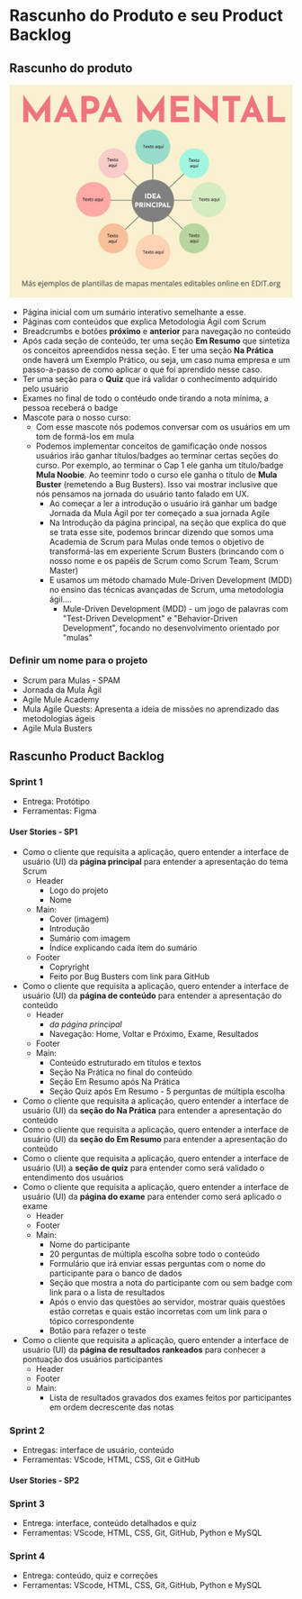 # Rascunho do Produto e seu Product Backlog

## Rascunho do produto

![mapa mental me círculos](./assets/sumario-interativo.png)

- Página inicial com um sumário interativo semelhante a esse.
- Páginas com conteúdos que explica Metodologia Ágil com Scrum
- Breadcrumbs e botões **próximo** e **anterior** para navegação no conteúdo
- Após cada seção de conteúdo, ter uma seção **Em Resumo** que sintetiza os conceitos apreendidos nessa seção. E ter uma seção **Na Prática** onde haverá um Exemplo Prático, ou seja, um caso numa empresa e um passo-a-passo de como aplicar o que foi aprendido nesse caso.
- Ter uma seção para o **Quiz** que irá validar o conhecimento adquirido pelo usuário
- Exames no final de todo o contéudo onde tirando a nota mínima, a pessoa receberá o badge
- Mascote para o nosso curso:
  - Com esse mascote nós podemos conversar com os usuários em um tom de formá-los em mula
  - Podemos implementar conceitos de gamificação onde nossos usuários irão  ganhar títulos/badges ao terminar certas seções do curso. Por exemplo, ao terminar o Cap 1 ele ganha um título/badge **Mula Noobie**. Ao teeminr todo o curso ele ganha o título de **Mula Buster** (remetendo a Bug Busters). Isso vai mostrar inclusive que nós pensamos na jornada do usuário tanto falado em UX.
    - Ao começar a ler a introdução o usuário irá ganhar um badge Jornada da Mula Ágil por ter começado a sua jornada Agile
    - Na Introdução da página principal, na seção que explica do que se trata esse site, podemos brincar dizendo que somos uma Academia de Scrum para Mulas onde temos o objetivo de transformá-las em experiente Scrum Busters (brincando com o nosso nome e os papéis de Scrum como Scrum Team, Scrum Master)
    - E usamos um método chamado Mule-Driven Development (MDD) no ensino das técnicas avançadas de Scrum, uma metodologia ágil....
      - Mule-Driven Development (MDD) - um jogo de palavras com "Test-Driven Development" e "Behavior-Driven Development", focando no desenvolvimento orientado por "mulas"

### Definir um nome para o projeto

- Scrum para Mulas - SPAM
- Jornada da Mula Ágil
- Agile Mule Academy
- Mula Agile Quests: Apresenta a ideia de missões no aprendizado das metodologias ágeis
- Agile Mula Busters

## Rascunho Product Backlog

### Sprint 1

- Entrega: Protótipo
- Ferramentas: Figma

#### User Stories - SP1

- Como o cliente que requisita a aplicação, quero entender a interface de usuário (UI) da **página principal** para entender a apresentação do tema Scrum
  - Header
    - Logo do projeto
    - Nome
  - Main:
    - Cover (imagem)
    - Introdução
    - Sumário com imagem
    - Índice explicando cada ítem do sumário
  - Footer
    - Copryright
    - Feito por Bug Busters com link para GitHub
- Como o cliente que requisita a aplicação, quero entender a interface de usuário (UI) da **página de conteúdo** para entender a apresentação do conteúdo
  - Header
    - *da página principal*
    - Navegação: Home, Voltar e Próximo, Exame, Resultados
  - Footer
  - Main:
    - Conteúdo estruturado em títulos e textos
    - Seção Na Prática no final do conteúdo
    - Seção Em Resumo após Na Prática
    - Seção Quiz após Em Resumo - 5 perguntas de múltipla escolha
- Como o cliente que requisita a aplicação, quero entender a interface de usuário (UI) da **seção do Na Prática** para entender a apresentação do conteúdo
- Como o cliente que requisita a aplicação, quero entender a interface de usuário (UI) da **seção do Em Resumo** para entender a apresentação do conteúdo
- Como o cliente que requisita a aplicação, quero entender a interface de usuário (UI) a **seção de quiz** para entender como será validado o entendimento dos usuários
- Como o cliente que requisita a aplicação, quero entender a interface de usuário (UI) da **página do exame** para entender como será aplicado o exame
  - Header
  - Footer
  - Main:
    - Nome do participante
    - 20 perguntas de múltipla escolha sobre todo o conteúdo
    - Formulário que irá enviar essas perguntas com o nome do participante para o banco de dados
    - Seção que mostra a nota do participante com ou sem badge com link para o a lista de resultados
    - Após o envio das questões ao servidor, mostrar quais questões estão corretas e quais estão incorretas com um link para o tópico correspondente
    - Botão para refazer o teste
- Como o cliente que requisita a aplicação, quero entender a interface de usuário (UI) da **página de resultados rankeados** para conhecer a pontuação dos usuários participantes
  - Header
  - Footer
  - Main:
    - Lista de resultados gravados dos exames feitos por participantes em ordem decrescente das notas

### Sprint 2

- Entregas: interface de usuário, conteúdo
- Ferramentas: VScode, HTML, CSS, Git e GitHub

#### User Stories - SP2

### Sprint 3

- Entrega: interface, conteúdo detalhados e quiz
- Ferramentas: VScode, HTML, CSS, Git, GitHub, Python e MySQL

### Sprint 4

- Entrega: conteúdo, quiz e correções
- Ferramentas: VScode, HTML, CSS, Git, GitHub, Python e MySQL
